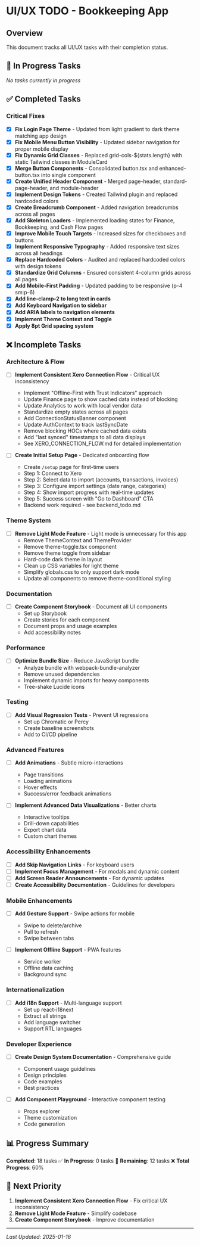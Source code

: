 # UI/UX TODO - Bookkeeping App

## Overview
This document tracks all UI/UX tasks with their completion status.

## 🚧 In Progress Tasks

*No tasks currently in progress*

## ✅ Completed Tasks

### Critical Fixes
- [x] **Fix Login Page Theme** - Updated from light gradient to dark theme matching app design
- [x] **Fix Mobile Menu Button Visibility** - Updated sidebar navigation for proper mobile display
- [x] **Fix Dynamic Grid Classes** - Replaced grid-cols-${stats.length} with static Tailwind classes in ModuleCard
- [x] **Merge Button Components** - Consolidated button.tsx and enhanced-button.tsx into single component
- [x] **Create Unified Header Component** - Merged page-header, standard-page-header, and module-header
- [x] **Implement Design Tokens** - Created Tailwind plugin and replaced hardcoded colors
- [x] **Create Breadcrumb Component** - Added navigation breadcrumbs across all pages
- [x] **Add Skeleton Loaders** - Implemented loading states for Finance, Bookkeeping, and Cash Flow pages
- [x] **Improve Mobile Touch Targets** - Increased sizes for checkboxes and buttons
- [x] **Implement Responsive Typography** - Added responsive text sizes across all headings
- [x] **Replace Hardcoded Colors** - Audited and replaced hardcoded colors with design tokens
- [x] **Standardize Grid Columns** - Ensured consistent 4-column grids across all pages
- [x] **Add Mobile-First Padding** - Updated padding to be responsive (p-4 sm:p-6)
- [x] **Add line-clamp-2 to long text in cards**
- [x] **Add Keyboard Navigation to sidebar**
- [x] **Add ARIA labels to navigation elements**
- [x] **Implement Theme Context and Toggle**
- [x] **Apply 8pt Grid spacing system**

## ❌ Incomplete Tasks

### Architecture & Flow
- [ ] **Implement Consistent Xero Connection Flow** - Critical UX inconsistency
  - Implement "Offline-First with Trust Indicators" approach
  - Update Finance page to show cached data instead of blocking
  - Update Analytics to work with local vendor data
  - Standardize empty states across all pages
  - Add ConnectionStatusBanner component
  - Update AuthContext to track lastSyncDate
  - Remove blocking HOCs where cached data exists
  - Add "last synced" timestamps to all data displays
  - See XERO_CONNECTION_FLOW.md for detailed implementation

- [ ] **Create Initial Setup Page** - Dedicated onboarding flow
  - Create `/setup` page for first-time users
  - Step 1: Connect to Xero
  - Step 2: Select data to import (accounts, transactions, invoices)
  - Step 3: Configure import settings (date range, categories)
  - Step 4: Show import progress with real-time updates
  - Step 5: Success screen with "Go to Dashboard" CTA
  - Backend work required - see backend_todo.md

### Theme System
- [ ] **Remove Light Mode Feature** - Light mode is unnecessary for this app
  - Remove ThemeContext and ThemeProvider
  - Remove theme-toggle.tsx component
  - Remove theme toggle from sidebar
  - Hard-code dark theme in layout
  - Clean up CSS variables for light theme
  - Simplify globals.css to only support dark mode
  - Update all components to remove theme-conditional styling

### Documentation
- [ ] **Create Component Storybook** - Document all UI components
  - Set up Storybook
  - Create stories for each component
  - Document props and usage examples
  - Add accessibility notes

### Performance
- [ ] **Optimize Bundle Size** - Reduce JavaScript bundle
  - Analyze bundle with webpack-bundle-analyzer
  - Remove unused dependencies
  - Implement dynamic imports for heavy components
  - Tree-shake Lucide icons

### Testing
- [ ] **Add Visual Regression Tests** - Prevent UI regressions
  - Set up Chromatic or Percy
  - Create baseline screenshots
  - Add to CI/CD pipeline

### Advanced Features
- [ ] **Add Animations** - Subtle micro-interactions
  - Page transitions
  - Loading animations
  - Hover effects
  - Success/error feedback animations

- [ ] **Implement Advanced Data Visualizations** - Better charts
  - Interactive tooltips
  - Drill-down capabilities
  - Export chart data
  - Custom chart themes

### Accessibility Enhancements
- [ ] **Add Skip Navigation Links** - For keyboard users
- [ ] **Implement Focus Management** - For modals and dynamic content
- [ ] **Add Screen Reader Announcements** - For dynamic updates
- [ ] **Create Accessibility Documentation** - Guidelines for developers

### Mobile Enhancements
- [ ] **Add Gesture Support** - Swipe actions for mobile
  - Swipe to delete/archive
  - Pull to refresh
  - Swipe between tabs

- [ ] **Implement Offline Support** - PWA features
  - Service worker
  - Offline data caching
  - Background sync

### Internationalization
- [ ] **Add i18n Support** - Multi-language support
  - Set up react-i18next
  - Extract all strings
  - Add language switcher
  - Support RTL languages

### Developer Experience
- [ ] **Create Design System Documentation** - Comprehensive guide
  - Component usage guidelines
  - Design principles
  - Code examples
  - Best practices

- [ ] **Add Component Playground** - Interactive component testing
  - Props explorer
  - Theme customization
  - Code generation

## 📊 Progress Summary

**Completed**: 18 tasks ✅
**In Progress**: 0 tasks 🚧
**Remaining**: 12 tasks ❌
**Total Progress**: 60%

## 🎯 Next Priority

1. **Implement Consistent Xero Connection Flow** - Fix critical UX inconsistency
2. **Remove Light Mode Feature** - Simplify codebase
3. **Create Component Storybook** - Improve documentation

---

*Last Updated: 2025-01-16*
